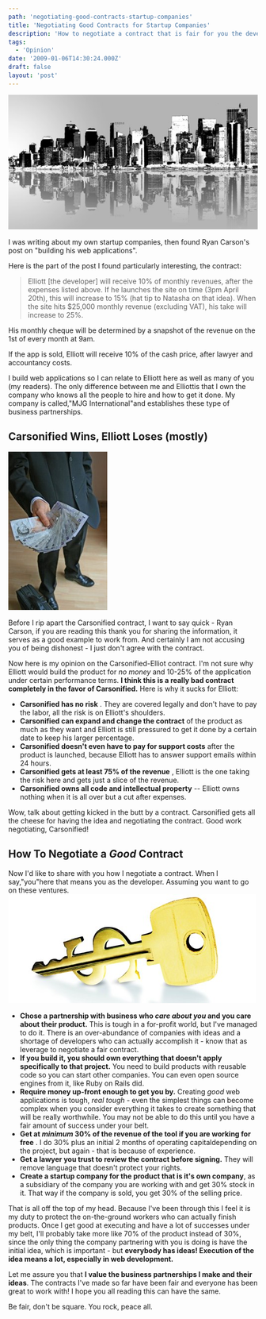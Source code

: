 ```yaml
---
path: 'negotiating-good-contracts-startup-companies'
title: 'Negotiating Good Contracts for Startup Companies'
description: 'How to negotiate a contract that is fair for you the developer and the company you partner with.'
tags:
  - 'Opinion'
date: '2009-01-06T14:30:24.000Z'
draft: false
layout: 'post'
---
```


![](./new-york-cityscape.jpg)

I was writing about my own startup companies, then found Ryan Carson's post on "building his web applications".

Here is the part of the post I found particularly interesting, the contract:

> Elliott [the developer] will receive 10% of monthly revenues, after the expenses listed above. If he launches the site on time (3pm April 20th), this will increase to 15% (hat tip to Natasha on that idea). When the site hits $25,000 monthly revenue (excluding VAT), his take will increase to 25%.

His monthly cheque will be determined by a snapshot of the revenue on the 1st of every month at 9am.

If the app is sold, Elliott will receive 10% of the cash price, after lawyer and accountancy costs.

I build web applications so I can relate to Elliott here as well as many of you (my readers). The only difference between me and Elliottis that I own the company who knows all the people to hire and how to get it done. My company is called,"MJG International"and establishes these type of business partnerships.

## Carsonified Wins, Elliott Loses (mostly)

![](./busniess-man-money.jpg)

Before I rip apart the Carsonified contract, I want to say quick - Ryan Carson, if you are reading this thank you for sharing the information, it serves as a good example to work from. And certainly I am not accusing you of being dishonest - I just don't agree with the contract.

Now here is my opinion on the Carsonified-Elliot contract. I'm not sure why Elliott would build the product for _no money_ and 10-25% of the application under certain performance terms. **I think this is a really bad contract completely in the favor of Carsonified.** Here is why it sucks for Elliott:

- **Carsonified has no risk** . They are covered legally and don't have to pay the labor, all the risk is on Elliott's shoulders.
- **Carsonified can expand and change the contract** of the product as much as they want and Elliott is still pressured to get it done by a certain date to keep his larger percentage.
- **Carsonified doesn't even have to pay for support costs** after the product is launched, because Elliott has to answer support emails within 24 hours.
- **Carsonified gets at least 75% of the revenue** , Elliott is the one taking the risk here and gets just a slice of the revenue.
- **Carsonified owns all code and intellectual property** -- Elliott owns nothing when it is all over but a cut after expenses.

Wow, talk about getting kicked in the butt by a contract. Carsonified gets all the cheese for having the idea and negotiating the contract. Good work negotiating, Carsonified!

## How To Negotiate a _Good_ Contract

Now I'd like to share with you how I negotiate a contract. When I say,"you"here that means you as the developer. Assuming you want to go on these ventures.
![](./money-key.jpg)

- **Chose a partnership with business who _care about you_ and you care about their product.** This is tough in a for-profit world, but I've managed to do it. There is an over-abundance of companies with ideas and a shortage of developers who can actually accomplish it - know that as leverage to negotiate a fair contract.
- **If you build it, you should own everything that doesn't apply specifically to that project.** You need to build products with reusable code so you can start other companies. You can even open source engines from it, like Ruby on Rails did.
- **Require money up-front enough to get you by.** Creating _good_ web applications is tough, _real tough_ - even the simplest things can become complex when you consider everything it takes to create something that will be really worthwhile. You may not be able to do this until you have a fair amount of success under your belt.
- **Get at _minimum_ 30% of the revenue of the tool if you are working for free** . I do 30% plus an initial 2 months of operating capitaldepending on the project, but again - that is because of experience.
- **Get a lawyer you trust to review the contract before signing.** They will remove language that doesn't protect your rights.
- **Create a startup company for the product that is it's own company**, as a subsidiary of the company you are working with and get 30% stock in it. That way if the company is sold, you get 30% of the selling price.

That is all off the top of my head. Because I've been through this I feel it is my duty to protect the on-the-ground workers who can actually finish products. Once I get good at executing and have a lot of successes under my belt, I'll probably take more like 70% of the product instead of 30%, since the only thing the company partnering with you is doing is have the initial idea, which is important - but **everybody has ideas! Execution of the idea means a lot, especially in web development.**

Let me assure you that **I value the business partnerships I make and their ideas**. The contracts I've made so far have been fair and everyone has been great to work with! I hope you all reading this can have the same.

Be fair, don't be square. You rock, peace all.
